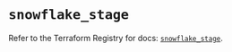 # `snowflake_stage`

Refer to the Terraform Registry for docs: [`snowflake_stage`](https://registry.terraform.io/providers/snowflake-labs/snowflake/0.91.0/docs/resources/stage).
